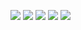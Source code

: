 <a href="https://www.apple.com/ios/"><img src="https://img.shields.io/badge/-iOS-05122A?style=for-the-badge&color=282a36&logo=apple&logoColor=ffffff" /></a>
<a href="https://neovim.io"><img src="https://img.shields.io/badge/-NeoVim-05122A?style=for-the-badge&color=282a36&logo=neovim&logoColor=4b9e4b" /></a>
<a href="https://github.com/tmux/tmux"><img src="https://img.shields.io/badge/-tmux-05122A?style=for-the-badge&color=282a36&logo=tmux&logoColor=1BB91F" /></a>
<a href="https://www.swift.org"><img src="https://img.shields.io/badge/-Swift-0512AB?style=for-the-badge&color=282a36&logo=Swift&logoColor=F05138" /></a>
<a href="https://developer.apple.com/xcode/"><img src="https://img.shields.io/badge/-Xcode-05122A?style=for-the-badge&color=282a36&logo=xcode&logoColor=5293FF"/></a>
<!--
**mcostasilva/mcostasilva** is a ✨ _special_ ✨ repository because its `README.md` (this file) appears on your GitHub profile.

Here are some ideas to get you started:

- 🔭 I’m currently working on ...
- 🌱 I’m currently learning ...
- 👯 I’m looking to collaborate on ...
- 🤔 I’m looking for help with ...
- 💬 Ask me about ...
- 📫 How to reach me: ...
- 😄 Pronouns: ...
- ⚡ Fun fact: ...
-->

